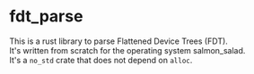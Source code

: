 # fdt_parse
This is a rust library to parse Flattened Device Trees (FDT).  
It's written from scratch for the operating system salmon_salad.  
It's a `no_std` crate that does not depend on `alloc`.